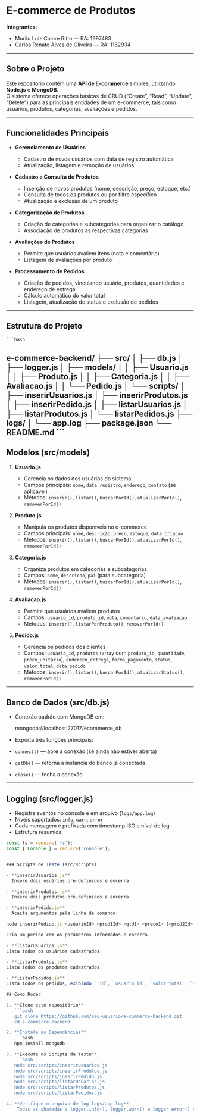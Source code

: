 # E-commerce de Produtos

**Integrantes:**  
- Murilo Luiz Calore Ritto — RA: 1997483  
- Carlos Renato Alves de Oliveira — RA: 1162934  

---

## Sobre o Projeto

Este repositório contém uma **API de E-commerce** simples, utilizando **Node.js** e **MongoDB**.  
O sistema oferece operações básicas de CRUD (“Create”, “Read”, “Update”, “Delete”) para as principais entidades de um e-commerce, tais como usuários, produtos, categorias, avaliações e pedidos.

---

## Funcionalidades Principais

- **Gerenciamento de Usuários**  
  - Cadastro de novos usuários com data de registro automática  
  - Atualização, listagem e remoção de usuários  

- **Cadastro e Consulta de Produtos**  
  - Inserção de novos produtos (nome, descrição, preço, estoque, etc.)  
  - Consulta de todos os produtos ou por filtro específico  
  - Atualização e exclusão de um produto  

- **Categorização de Produtos**  
  - Criação de categorias e subcategorias para organizar o catálogo  
  - Associação de produtos às respectivas categorias  

- **Avaliações de Produtos**  
  - Permite que usuários avaliem itens (nota e comentário)  
  - Listagem de avaliações por produto  

- **Processamento de Pedidos**  
  - Criação de pedidos, vinculando usuário, produtos, quantidades e endereço de entrega  
  - Cálculo automático do valor total  
  - Listagem, atualização de status e exclusão de pedidos  

---

## Estrutura do Projeto
    ```bash
e-commerce-backend/
├── src/
│   ├── db.js
│   ├── logger.js
│   ├── models/
│   │   ├── Usuario.js
│   │   ├── Produto.js
│   │   ├── Categoria.js
│   │   ├── Avaliacao.js
│   │   └── Pedido.js
│   └── scripts/
│       ├── inserirUsuarios.js
│       ├── inserirProdutos.js
│       ├── inserirPedido.js
│       ├── listarUsuarios.js
│       ├── listarProdutos.js
│       └── listarPedidos.js
├── logs/
│   └── app.log
├── package.json
└── README.md
    ```
---

## Modelos (src/models)

1. **Usuario.js**  
   - Gerencia os dados dos usuários do sistema  
   - Campos principais: `nome`, `data_registro`, `endereço`, `contato` (se aplicável)  
   - Métodos: `inserir()`, `listar()`, `buscarPorId()`, `atualizarPorId()`, `removerPorId()`

2. **Produto.js**  
   - Manipula os produtos disponíveis no e-commerce  
   - Campos principais: `nome`, `descrição`, `preço`, `estoque`, `data_criacao`  
   - Métodos: `inserir()`, `listar()`, `buscarPorId()`, `atualizarPorId()`, `removerPorId()`

3. **Categoria.js**  
   - Organiza produtos em categorias e subcategorias  
   - Campos: `nome`, `descricao`, `pai` (para subcategoria)  
   - Métodos: `inserir()`, `listar()`, `buscarPorId()`, `atualizarPorId()`, `removerPorId()`

4. **Avaliacao.js**  
   - Permite que usuários avaliem produtos  
   - Campos: `usuario_id`, `produto_id`, `nota`, `comentario`, `data_avaliacao`  
   - Métodos: `inserir()`, `listarPorProduto()`, `removerPorId()`

5. **Pedido.js**  
   - Gerencia os pedidos dos clientes  
   - Campos: `usuario_id`, `produtos` (array com `produto_id`, `quantidade`, `preco_unitario`), `endereco_entrega`, `forma_pagamento`, `status`, `valor_total`, `data_pedido`  
   - Métodos: `inserir()`, `listar()`, `buscarPorId()`, `atualizarStatus()`, `removerPorId()`

---

## Banco de Dados (src/db.js)

- Conexão padrão com MongoDB em:  
    
    mongodb://localhost:27017/ecommerce_db

- Exporta três funções principais:  
- `connect()` — abre a conexão (se ainda não estiver aberta)  
- `getDb()` — retorna a instância do banco já conectada  
- `close()` — fecha a conexão  

---

## Logging (src/logger.js)

- Registra eventos no console e em arquivo (`logs/app.log`)  
- Níveis suportados: `info`, `warn`, `error`  
- Cada mensagem é prefixada com timestamp ISO e nível de log  
- Estrutura resumida:
```js
const fs = require('fs');
const { Console } = require('console');


### Scripts de Teste (src/scripts)

- **inserirUsuarios.js**  
  Insere dois usuários pré-definidos e encerra.

- **inserirProdutos.js**  
  Insere dois produtos pré-definidos e encerra.

- **inserirPedido.js**  
  Aceita argumentos pela linha de comando:

node inserirPedido.js <usuarioId> <prod1Id> <qtd1> <preco1> [<prod2Id> <qtd2> <preco2> …]

Cria um pedido com os parâmetros informados e encerra.

- **listarUsuarios.js**  
Lista todos os usuários cadastrados.

- **listarProdutos.js**  
Lista todos os produtos cadastrados.

- **listarPedidos.js**  
Lista todos os pedidos, exibindo `_id`, `usuario_id`, `valor_total`, `status` e `data_pedido`.

## Como Rodar

1. **Clone este repositório**  
   ```bash
   git clone https://github.com/seu-usuario/e-commerce-backend.git
   cd e-commerce-backend

2. **Instale as Dependências**  
   ```bash
   npm install mongodb

3. **Execute os Scripts de Teste**  
   ```bash
   node src/scripts/inserirUsuarios.js
   node src/scripts/inserirProdutos.js
   node src/scripts/inserirPedido.js
   node src/scripts/listarUsuarios.js
   node src/scripts/listarProdutos.js
   node src/scripts/listarPedidos.js

4. **Verifique o arquivo de log logs/app.log**
    Todas as chamadas a logger.info(), logger.warn() e logger.error() serão gravadas lá, preservando o histórico de execuções.